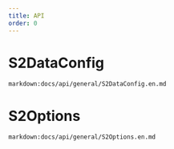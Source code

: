 ```yaml
---
title: API
order: 0
---
```

# S2DataConfig

`markdown:docs/api/general/S2DataConfig.en.md`

# S2Options

`markdown:docs/api/general/S2Options.en.md`
